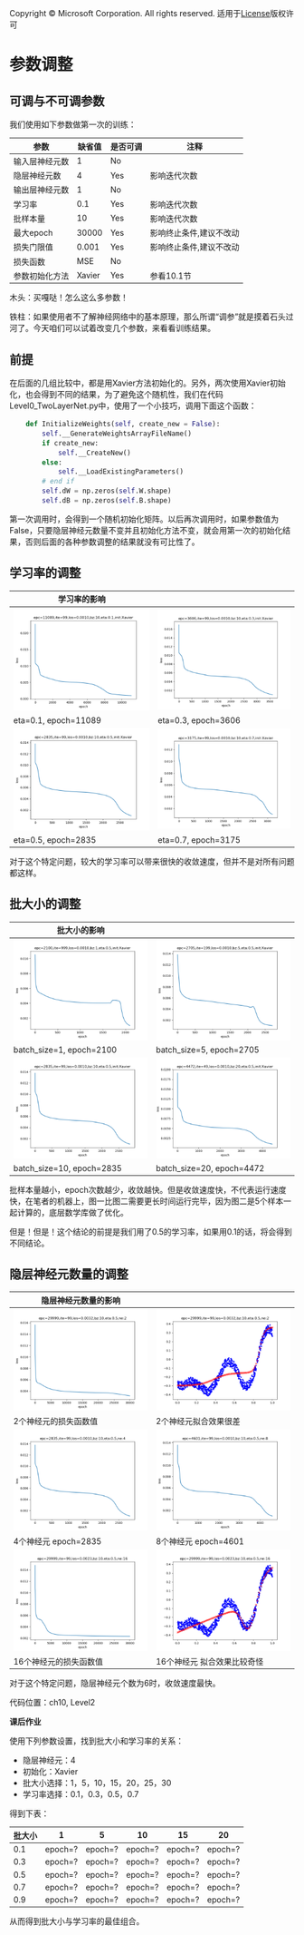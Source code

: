 Copyright © Microsoft Corporation. All rights reserved.
  适用于[License](https://github.com/Microsoft/ai-edu/blob/master/LICENSE.md)版权许可

# 参数调整

## 可调与不可调参数

我们使用如下参数做第一次的训练：

|参数|缺省值|是否可调|注释|
|---|---|---|---|
|输入层神经元数|1|No|
|隐层神经元数|4|Yes|影响迭代次数|
|输出层神经元数|1|No|
|学习率|0.1|Yes|影响迭代次数|
|批样本量|10|Yes|影响迭代次数|
|最大epoch|30000|Yes|影响终止条件,建议不改动|
|损失门限值|0.001|Yes|影响终止条件,建议不改动|
|损失函数|MSE|No|
|参数初始化方法|Xavier|Yes|参看10.1节

木头：买嘎哒！怎么这么多参数！

铁柱：如果使用者不了解神经网络中的基本原理，那么所谓“调参”就是摸着石头过河了。今天咱们可以试着改变几个参数，来看看训练结果。

## 前提

在后面的几组比较中，都是用Xavier方法初始化的。另外，两次使用Xavier初始化，也会得到不同的结果，为了避免这个随机性，我们在代码Level0_TwoLayerNet.py中，使用了一个小技巧，调用下面这个函数：

```Python
    def InitializeWeights(self, create_new = False):
        self.__GenerateWeightsArrayFileName()
        if create_new:
            self.__CreateNew()
        else:
            self.__LoadExistingParameters()
        # end if
        self.dW = np.zeros(self.W.shape)
        self.dB = np.zeros(self.B.shape)

```

第一次调用时，会得到一个随机初始化矩阵。以后再次调用时，如果参数值为False，只要隐层神经元数量不变并且初始化方法不变，就会用第一次的初始化结果，否则后面的各种参数调整的结果就没有可比性了。

## 学习率的调整

|学习率的影响||
|---|---|
|<img src=".\Images\10\eta_01_loss.png">|<img src=".\Images\10\eta_03_loss.png">|
|eta=0.1, epoch=11089|eta=0.3, epoch=3606|
|<img src=".\Images\10\eta_05_loss.png">|<img src=".\Images\10\eta_07_loss.png">|
|eta=0.5, epoch=2835|eta=0.7, epoch=3175|

对于这个特定问题，较大的学习率可以带来很快的收敛速度，但并不是对所有问题都这样。


## 批大小的调整

|批大小的影响||
|------|---|
|<img src=".\Images\10\bz_1_loss.png">|<img src=".\Images\10\bz_5_loss.png">|
|batch_size=1, epoch=2100|batch_size=5, epoch=2705|
|<img src=".\Images\10\bz_10_loss.png">|<img src=".\Images\10\bz_20_loss.png">|
|batch_size=10, epoch=2835|batch_size=20, epoch=4472|

批样本量越小，epoch次数越少，收敛越快。但是收敛速度快，不代表运行速度快，在笔者的机器上，图一比图二需要更长时间运行完毕，因为图二是5个样本一起计算的，底层数学库做了优化。

但是！但是！这个结论的前提是我们用了0.5的学习率，如果用0.1的话，将会得到不同结论。

## 隐层神经元数量的调整

|隐层神经元数量的影响||
|---|---|
|<img src=".\Images\10\ne_2_loss.png">|<img src=".\Images\10\ne_2_result.png">|
|2个神经元的损失函数值|2个神经元拟合效果很差|
|<img src=".\Images\10\ne_4_loss.png">|<img src=".\Images\10\ne_8_loss.png">|
|4个神经元 epoch=2835|8个神经元 epoch=4601|
|<img src=".\Images\10\ne_16_loss.png">|<img src=".\Images\10\ne_16_result.png">|
|16个神经元的损失函数值|16个神经元 拟合效果比较奇怪|

对于这个特定问题，隐层神经元个数为6时，收敛速度最快。

代码位置：ch10, Level2


**课后作业**

使用下列参数设置，找到批大小和学习率的关系：

- 隐层神经元：4
- 初始化：Xavier
- 批大小选择：1，5，10，15，20，25，30
- 学习率选择：0.1，0.3，0.5，0.7

得到下表：

|批大小|1|5|10|15|20|
|---|---|---|---|---|---|
|0.1|epoch=?|epoch=?|epoch=?|epoch=?|epoch=?|
|0.3|epoch=?|epoch=?|epoch=?|epoch=?|epoch=?|
|0.5|epoch=?|epoch=?|epoch=?|epoch=?|epoch=?|
|0.7|epoch=?|epoch=?|epoch=?|epoch=?|epoch=?|
|0.9|epoch=?|epoch=?|epoch=?|epoch=?|epoch=?|

从而得到批大小与学习率的最佳组合。
